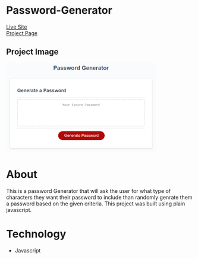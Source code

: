 # Password-Generator
[Live Site](https://brandonva.github.io/Password-Generator/)<br>
[Project Page](https://github.com/BrandonVA/Password-Generator)

## Project Image

<img src="./Assets/03-javascript-homework-demo.png" alt="Photo of project" width="80%">



# About 
This is a password Generator that will ask the user for what type of characters they want their password to include than randomly genrate them a password based on the given criteria. This project was built using plain javascript.

# Technology
- Javascript
